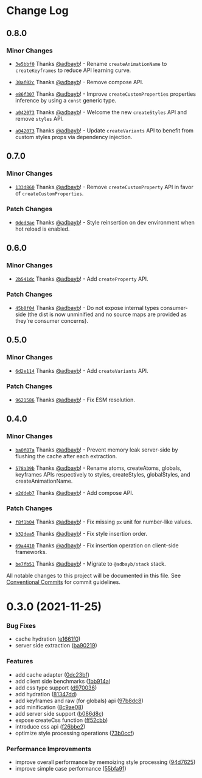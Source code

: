 # Change Log

## 0.8.0

### Minor Changes

- [`3e5bbf0`](https://github.com/adbayb/coulis/commit/3e5bbf0a19d8dd8a800ec120c0db0d542538ce58) Thanks [@adbayb](https://github.com/adbayb)! - Rename `createAnimationName` to `createKeyframes` to reduce API learning curve.

- [`30af02c`](https://github.com/adbayb/coulis/commit/30af02c21e8c5bae179b7b8356663932ed348a55) Thanks [@adbayb](https://github.com/adbayb)! - Remove compose API.

- [`e86f307`](https://github.com/adbayb/coulis/commit/e86f307959b17cf44d861d17cb76d9d92d1fddaa) Thanks [@adbayb](https://github.com/adbayb)! - Improve `createCustomProperties` properties inference by using a `const` generic type.

- [`a042073`](https://github.com/adbayb/coulis/commit/a04207353a35f7503b793974ad8016c2ed2a394c) Thanks [@adbayb](https://github.com/adbayb)! - Welcome the new `createStyles` API and remove `styles` API.

- [`a042073`](https://github.com/adbayb/coulis/commit/a04207353a35f7503b793974ad8016c2ed2a394c) Thanks [@adbayb](https://github.com/adbayb)! - Update `createVariants` API to benefit from custom styles props via dependency injection.

## 0.7.0

### Minor Changes

- [`133d860`](https://github.com/adbayb/coulis/commit/133d860ceac1f6b29afa69554e9dc9c979951a0f) Thanks [@adbayb](https://github.com/adbayb)! - Remove `createCustomProperty` API in favor of `createCustomProperties`.

### Patch Changes

- [`0ded3ae`](https://github.com/adbayb/coulis/commit/0ded3aec64ee75c4cc7411137735db49d2c9ef77) Thanks [@adbayb](https://github.com/adbayb)! - Style reinsertion on dev environment when hot reload is enabled.

## 0.6.0

### Minor Changes

- [`2b541dc`](https://github.com/adbayb/coulis/commit/2b541dc5d26c473d4b9ac40744f8078e09980741) Thanks [@adbayb](https://github.com/adbayb)! - Add `createProperty` API.

### Patch Changes

- [`45b0f04`](https://github.com/adbayb/coulis/commit/45b0f04b25c1b8d7c7d54bae6bb662a5f26a1205) Thanks [@adbayb](https://github.com/adbayb)! - Do not expose internal types consumer-side (the dist is now unminified and no source maps are provided as they're consumer concerns).

## 0.5.0

### Minor Changes

- [`6d2e114`](https://github.com/adbayb/coulis/commit/6d2e1147bc4dfc1af6876d6500d348b82cfb6cae) Thanks [@adbayb](https://github.com/adbayb)! - Add `createVariants` API.

### Patch Changes

- [`9621586`](https://github.com/adbayb/coulis/commit/9621586d014cc036821347396e0f16e39919425e) Thanks [@adbayb](https://github.com/adbayb)! - Fix ESM resolution.

## 0.4.0

### Minor Changes

- [`ba0f87a`](https://github.com/adbayb/coulis/commit/ba0f87a4df10eb60d78d654703a84d49f75b0237) Thanks [@adbayb](https://github.com/adbayb)! - Prevent memory leak server-side by flushing the cache after each extraction.

- [`578a39b`](https://github.com/adbayb/coulis/commit/578a39ba112f10edd10034ff9272bf2e9ec9c939) Thanks [@adbayb](https://github.com/adbayb)! - Rename atoms, createAtoms, globals, keyframes APIs respectively to styles, createStyles, globalStyles, and createAnimationName.

- [`e2ddeb7`](https://github.com/adbayb/coulis/commit/e2ddeb7ec0369a9dd3fc1bd0486aa2a833299364) Thanks [@adbayb](https://github.com/adbayb)! - Add compose API.

### Patch Changes

- [`f8f1b04`](https://github.com/adbayb/coulis/commit/f8f1b048e5de5a637541b9c9af57a383e55b49c8) Thanks [@adbayb](https://github.com/adbayb)! - Fix missing `px` unit for number-like values.

- [`b32dea5`](https://github.com/adbayb/coulis/commit/b32dea56e2e29a3a0019eb707bc0c8f4ebaea4d8) Thanks [@adbayb](https://github.com/adbayb)! - Fix style insertion order.

- [`69a4410`](https://github.com/adbayb/coulis/commit/69a44106fdde91760e3f264ed2b8b4420c8bcc1e) Thanks [@adbayb](https://github.com/adbayb)! - Fix insertion operation on client-side frameworks.

- [`be7fb51`](https://github.com/adbayb/coulis/commit/be7fb51e63caff2429ce4a556a052273b444d25c) Thanks [@adbayb](https://github.com/adbayb)! - Migrate to `@adbayb/stack` stack.

All notable changes to this project will be documented in this file.
See [Conventional Commits](https://conventionalcommits.org) for commit guidelines.

# 0.3.0 (2021-11-25)

### Bug Fixes

- cache hydration ([e1661f0](https://github.com/adbayb/coulis/commit/e1661f0b0d9690a8d4c388432f8dfc1731f1006e))
- server side extraction ([ba90219](https://github.com/adbayb/coulis/commit/ba9021978c3e4ab88e5abe1f260945d8d2a6b223))

### Features

- add cache adapter ([0dc23bf](https://github.com/adbayb/coulis/commit/0dc23bfe0a88ca3e71ee8e2c41bc17fdfd828ffd))
- add client side benchmarks ([1bb914a](https://github.com/adbayb/coulis/commit/1bb914a8976bb874fd5fab9b2c39d61d2520e7ba))
- add css type support ([d970036](https://github.com/adbayb/coulis/commit/d9700367ac5bcb876537b6b89c75c66d26e76fec))
- add hydration ([81347dd](https://github.com/adbayb/coulis/commit/81347dd5f4249f12e6fcfbb58f3132c001d51b15))
- add keyframes and raw (for globals) api ([97b8dc8](https://github.com/adbayb/coulis/commit/97b8dc80c2c30c5b624c374830182504f0f35710))
- add minification ([8c9ae08](https://github.com/adbayb/coulis/commit/8c9ae08eebaa21337ab0f2e326b78d1c509b7d75))
- add server side support ([b086d8c](https://github.com/adbayb/coulis/commit/b086d8c154e6e8e9d9a6541a2e4fe367ad46dece))
- expose createCss function ([ff52cbb](https://github.com/adbayb/coulis/commit/ff52cbbbdfb456f2f11d2a22f5c2adf5e1f04ae1))
- introduce css api ([f26bbe2](https://github.com/adbayb/coulis/commit/f26bbe2760cdd4a0402769fb39f9a0c34db435ee))
- optimize style processing operations ([73b0ccf](https://github.com/adbayb/coulis/commit/73b0ccfb71982d387c1f8e832fc5dba0743c1ac7))

### Performance Improvements

- improve overall performance by memoizing style processing ([94d7625](https://github.com/adbayb/coulis/commit/94d7625cc6ed73f7e8d5b227d3f6c6d566c64ec8))
- improve simple case performance ([55bfa91](https://github.com/adbayb/coulis/commit/55bfa915480770c6198c1b80fdeb8eb3e267f09d))
